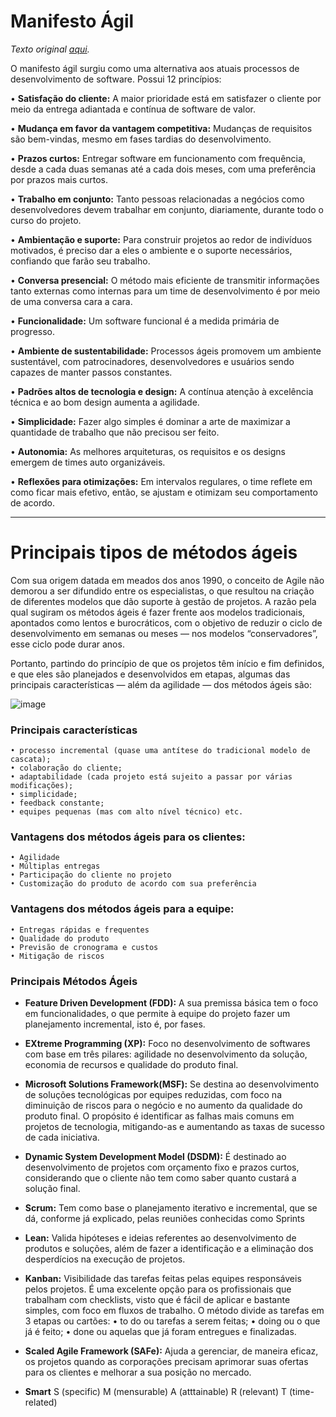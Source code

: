 # Manifesto Ágil
*Texto original [aqui](https://blog.geekhunter.com.br/manifesto-agil/).*

O manifesto ágil surgiu como uma alternativa aos atuais processos de desenvolvimento de software. Possui 12 princípios:

• **Satisfação do cliente:** A maior prioridade está em  satisfazer o cliente por meio da entrega adiantada e  contínua de software de valor.
	
• **Mudança em favor da vantagem competitiva:**  Mudanças de requisitos são bem-vindas, mesmo em  fases tardias do desenvolvimento.
	
• **Prazos curtos:** Entregar software em funcionamento com  frequência, desde a cada duas semanas até a cada dois  meses, com uma preferência por prazos mais curtos.
	
• **Trabalho em conjunto:** Tanto pessoas relacionadas a  negócios como desenvolvedores devem trabalhar em  conjunto, diariamente, durante todo o curso do projeto.
	
• **Ambientação e suporte:** Para construir projetos ao  redor de indivíduos motivados, é preciso dar a eles o  ambiente e o suporte necessários, confiando que farão  seu trabalho.
	
• **Conversa presencial:** O método mais eficiente de  transmitir informações tanto externas como internas para  um time de desenvolvimento é por meio de uma  conversa cara a cara.
	
• **Funcionalidade:** Um software funcional é a medida  primária de progresso.

• **Ambiente de sustentabilidade:** Processos ágeis promovem um ambiente sustentável, com patrocinadores, desenvolvedores e usuários sendo capazes de manter passos constantes.
	
• **Padrões altos de tecnologia e design:** A contínua atenção à excelência técnica e ao bom design aumenta a agilidade.
	
• **Simplicidade:** Fazer algo simples é dominar a arte de maximizar a quantidade de trabalho que não precisou ser feito.
	
• **Autonomia:** As melhores arquiteturas, os requisitos e os designs emergem de times auto organizáveis.
	
• **Reflexões para otimizações:** Em intervalos regulares, o time reflete em como ficar mais efetivo, então, se ajustam e otimizam seu comportamento de acordo.


----------------------------------------------------------------------
# Principais tipos de métodos ágeis

Com sua origem datada em meados dos anos 1990, o conceito de Agile não demorou a ser difundido entre os especialistas, o que resultou na criação de diferentes modelos que dão suporte à gestão de projetos. A razão pela qual sugiram os métodos ágeis é fazer frente aos modelos tradicionais, apontados como lentos e burocráticos, com o objetivo de reduzir o ciclo de desenvolvimento em semanas ou meses — nos modelos “conservadores”, esse ciclo pode durar anos.

Portanto, partindo do princípio de que os projetos têm início e fim definidos, e que eles são planejados e desenvolvidos em etapas, algumas das principais características — além da agilidade — dos métodos ágeis são:

![image](https://user-images.githubusercontent.com/107884724/223506261-d5e81945-e668-4cf2-93b6-6731b0b12057.png)

### Principais características
	• processo incremental (quase uma antítese do tradicional modelo de cascata);
	• colaboração do cliente;
	• adaptabilidade (cada projeto está sujeito a passar por várias modificações);
	• simplicidade;
	• feedback constante;
	• equipes pequenas (mas com alto nível técnico) etc.

### Vantagens dos métodos ágeis para os clientes:
	• Agilidade
	• Múltiplas entregas
	• Participação do cliente no projeto
	• Customização do produto de acordo com sua preferência

### Vantagens dos métodos ágeis para a equipe:
	• Entregas rápidas e frequentes
	• Qualidade do produto
	• Previsão de cronograma e custos
	• Mitigação de riscos

### Principais Métodos Ágeis

- **Feature Driven Development (FDD):** A sua premissa básica tem o foco em funcionalidades, o que permite à equipe do projeto fazer um planejamento incremental, isto é, por fases.

- **EXtreme Programming (XP):** Foco no desenvolvimento de softwares com base em três pilares: agilidade no desenvolvimento da solução, economia de recursos e qualidade do produto final.

- **Microsoft Solutions Framework(MSF):** Se destina ao desenvolvimento de soluções tecnológicas por equipes reduzidas, com foco na diminuição de riscos para o negócio e no aumento da qualidade do produto final.
O propósito é identificar as falhas mais comuns em projetos de tecnologia, mitigando-as e aumentando as taxas de sucesso de cada iniciativa.

- **Dynamic System Development Model (DSDM):** É destinado ao desenvolvimento de projetos com orçamento fixo e prazos curtos, considerando que o cliente não tem como saber quanto custará a solução final.

- **Scrum:** Tem como base o planejamento iterativo e incremental, que se dá, conforme já explicado, pelas reuniões conhecidas como Sprints 

- **Lean:** Valida hipóteses e ideias referentes ao desenvolvimento de produtos e soluções, além de fazer a identificação e a eliminação dos desperdícios na execução de projetos.

- **Kanban:** Visibilidade das tarefas feitas pelas equipes responsáveis pelos projetos. É uma excelente opção para os profissionais que trabalham com checklists, visto que é fácil de aplicar e bastante simples, com foco em fluxos de trabalho. O método divide as tarefas em 3 etapas ou cartões:
	• to do ou tarefas a serem feitas;
	• doing ou o que já é feito;
	• done ou aquelas que já foram entregues e finalizadas.

- **Scaled Agile Framework (SAFe):** Ajuda a gerenciar, de maneira eficaz, os projetos quando as corporações precisam aprimorar suas ofertas para os clientes e melhorar a sua posição no mercado. 

- **Smart** 
S (specific) 
M (mensurable) 
A (atttainable) 
R (relevant) 
T (time-related)
